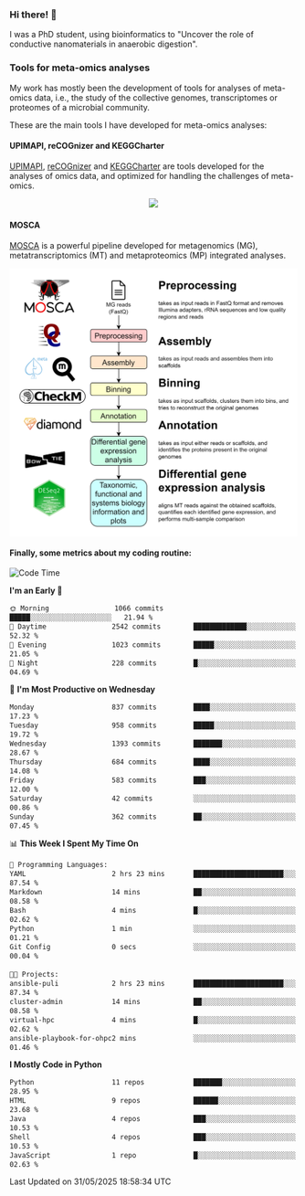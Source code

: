 ### Hi there! 👋

I was a PhD student, using bioinformatics to "Uncover the role of conductive nanomaterials in anaerobic digestion".

### Tools for meta-omics analyses

My work has mostly been the development of tools for analyses of meta-omics data, i.e., the study of the collective genomes, transcriptomes or proteomes of a microbial community.

These are the main tools I have developed for meta-omics analyses:

#### UPIMAPI, reCOGnizer and KEGGCharter

[UPIMAPI](https://github.com/iquasere/UPIMAPI), [reCOGnizer](https://github.com/iquasere/reCOGnizer) and [KEGGCharter](https://github.com/iquasere/KEGGCharter) are tools developed for the analyses of omics data, and optimized for handling the challenges of meta-omics.

<p align="center">
    <img src="assets/annotation_paper.png">
</p>

#### MOSCA

[MOSCA](https://github.com/iquasere/MOSCA) is a powerful pipeline developed for metagenomics (MG), metatranscriptomics (MT) and metaproteomics (MP) integrated analyses.

<p align="center">
    <img src="assets/mosca_workflow.png" align="center" width="700">
</p>


#### Finally, some metrics about my coding routine:

<!--START_SECTION:waka-->
![Code Time](http://img.shields.io/badge/Code%20Time-947%20hrs%204%20mins-blue)

**I'm an Early 🐤** 

```text
🌞 Morning                1066 commits        █████░░░░░░░░░░░░░░░░░░░░   21.94 % 
🌆 Daytime                2542 commits        █████████████░░░░░░░░░░░░   52.32 % 
🌃 Evening                1023 commits        █████░░░░░░░░░░░░░░░░░░░░   21.05 % 
🌙 Night                  228 commits         █░░░░░░░░░░░░░░░░░░░░░░░░   04.69 % 
```
📅 **I'm Most Productive on Wednesday** 

```text
Monday                   837 commits         ████░░░░░░░░░░░░░░░░░░░░░   17.23 % 
Tuesday                  958 commits         █████░░░░░░░░░░░░░░░░░░░░   19.72 % 
Wednesday                1393 commits        ███████░░░░░░░░░░░░░░░░░░   28.67 % 
Thursday                 684 commits         ████░░░░░░░░░░░░░░░░░░░░░   14.08 % 
Friday                   583 commits         ███░░░░░░░░░░░░░░░░░░░░░░   12.00 % 
Saturday                 42 commits          ░░░░░░░░░░░░░░░░░░░░░░░░░   00.86 % 
Sunday                   362 commits         ██░░░░░░░░░░░░░░░░░░░░░░░   07.45 % 
```


📊 **This Week I Spent My Time On** 

```text
💬 Programming Languages: 
YAML                     2 hrs 23 mins       ██████████████████████░░░   87.54 % 
Markdown                 14 mins             ██░░░░░░░░░░░░░░░░░░░░░░░   08.58 % 
Bash                     4 mins              █░░░░░░░░░░░░░░░░░░░░░░░░   02.62 % 
Python                   1 min               ░░░░░░░░░░░░░░░░░░░░░░░░░   01.21 % 
Git Config               0 secs              ░░░░░░░░░░░░░░░░░░░░░░░░░   00.04 % 

🐱‍💻 Projects: 
ansible-puli             2 hrs 23 mins       ██████████████████████░░░   87.34 % 
cluster-admin            14 mins             ██░░░░░░░░░░░░░░░░░░░░░░░   08.58 % 
virtual-hpc              4 mins              █░░░░░░░░░░░░░░░░░░░░░░░░   02.62 % 
ansible-playbook-for-ohpc2 mins              ░░░░░░░░░░░░░░░░░░░░░░░░░   01.46 % 
```

**I Mostly Code in Python** 

```text
Python                   11 repos            ███████░░░░░░░░░░░░░░░░░░   28.95 % 
HTML                     9 repos             ██████░░░░░░░░░░░░░░░░░░░   23.68 % 
Java                     4 repos             ███░░░░░░░░░░░░░░░░░░░░░░   10.53 % 
Shell                    4 repos             ███░░░░░░░░░░░░░░░░░░░░░░   10.53 % 
JavaScript               1 repo              █░░░░░░░░░░░░░░░░░░░░░░░░   02.63 % 
```




 Last Updated on 31/05/2025 18:58:34 UTC
<!--END_SECTION:waka-->
